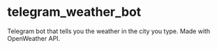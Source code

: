 # telegram_weather_bot
Telegram bot that tells you the weather in the city you type. Made with OpenWeather API.
